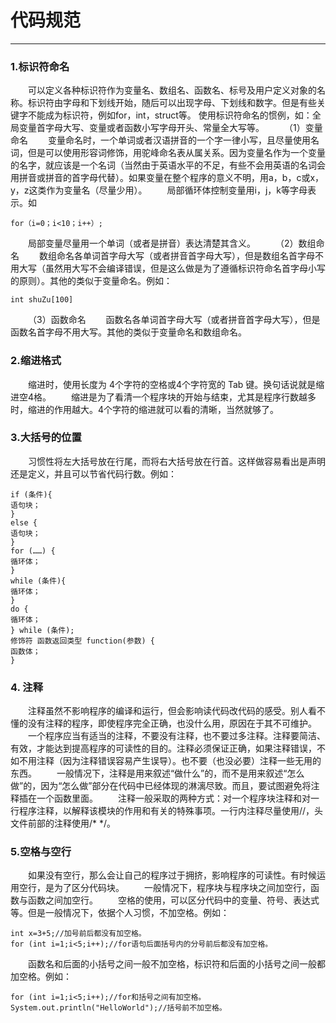 # 代码规范

------

### 1.标识符命名
&emsp;&emsp;可以定义各种标识符作为变量名、数组名、函数名、标号及用户定义对象的名称。标识符由字母和下划线开始，随后可以出现字母、下划线和数字。但是有些关键字不能成为标识符，例如for，int，struct等。
使用标识符命名的惯例，如：全局变量首字母大写、变量或者函数小写字母开头、常量全大写等。
&emsp;&emsp;（1）变量命名
&emsp;&emsp;变量命名时，一个单词或者汉语拼音的一个字一律小写，且尽量使用名词，但是可以使用形容词修饰，用驼峰命名表从属关系。因为变量名作为一个变量的名字，就应该是一个名词（当然由于英语水平的不足，有些不会用英语的名词会用拼音或拼音的首字母代替）。如果变量在整个程序的意义不明，用a，b，c或x，y，z这类作为变量名（尽量少用）。
&emsp;&emsp;局部循环体控制变量用i，j，k等字母表示。如
```
for（i=0；i<10；i++）;
```
&emsp;&emsp;局部变量尽量用一个单词（或者是拼音）表达清楚其含义。
&emsp;&emsp;（2）数组命名
&emsp;&emsp;数组命名各单词首字母大写（或者拼音首字母大写），但是数组名首字母不用大写（虽然用大写不会编译错误，但是这么做是为了遵循标识符命名首字母小写的原则）。其他的类似于变量命名。例如：
```
int shuZu[100]
```
&emsp;&emsp;（3）函数命名
&emsp;&emsp;函数名各单词首字母大写（或者拼音首字母大写），但是函数名首字母不用大写。其他的类似于变量命名和数组命名。

### 2.缩进格式
&emsp;&emsp;缩进时，使用长度为 4个字符的空格或4个字符宽的 Tab 键。换句话说就是缩进空4格。
&emsp;&emsp;缩进是为了看清一个程序块的开始与结束，尤其是程序行数越多时，缩进的作用越大。4个字符的缩进就可以看的清晰，当然就够了。

### 3.大括号的位置
&emsp;&emsp;习惯性将左大括号放在行尾，而将右大括号放在行首。这样做容易看出是声明还是定义，并且可以节省代码行数。例如：
```
if (条件){
语句块；
}
else {
语句块；
}
for (……) {
循环体；
}
while (条件){
循环体；
}
do {
循环体；
} while (条件);
修饰符 函数返回类型 function(参数) {
函数体；
}
```

### 4. 注释
&emsp;&emsp;注释虽然不影响程序的编译和运行，但会影响读代码改代码的感受。别人看不懂的没有注释的程序，即使程序完全正确，也没什么用，原因在于其不可维护。
&emsp;&emsp;一个程序应当有适当的注释，不要没有注释，也不要过多注释。注释要简洁、有效，才能达到提高程序的可读性的目的。注释必须保证正确，如果注释错误，不如不用注释（因为注释错误容易产生误导）。也不要（也没必要）注释一些无用的东西。
&emsp;&emsp;一般情况下，注释是用来叙述“做什么”的，而不是用来叙述“怎么做”的，因为“怎么做”部分在代码中已经体现的淋漓尽致。而且，要试图避免将注释插在一个函数里面。
&emsp;&emsp;注释一般采取的两种方式：对一个程序块注释和对一行程序注释，以解释该模块的作用和有关的特殊事项。一行内注释尽量使用//，头文件前部的注释使用/*   */。

### 5.空格与空行
&emsp;&emsp;如果没有空行，那么会让自己的程序过于拥挤，影响程序的可读性。有时候运用空行，是为了区分代码块。
&emsp;&emsp;一般情况下，程序块与程序块之间加空行，函数与函数之间加空行。
&emsp;&emsp;空格的使用，可以区分代码中的变量、符号、表达式等。但是一般情况下，依据个人习惯，不加空格。例如：
```
int x=3+5;//加号前后都没有加空格。
for (int i=1;i<5;i++);//for语句后面括号内的分号前后都没有加空格。
```
&emsp;&emsp;函数名和后面的小括号之间一般不加空格，标识符和后面的小括号之间一般都加空格。例如：
```
for (int i=1;i<5;i++);//for和括号之间有加空格。
System.out.println("HelloWorld");//括号前不加空格。
```